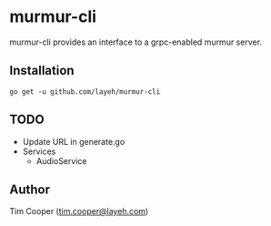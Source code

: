 # murmur-cli

murmur-cli provides an interface to a grpc-enabled murmur server.

## Installation

    go get -u github.com/layeh/murmur-cli

## TODO

- Update URL in generate.go
- Services
    - AudioService

## Author

Tim Cooper (<tim.cooper@layeh.com>)
